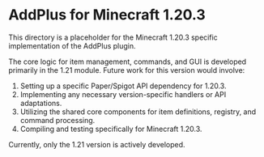 # AddPlus for Minecraft 1.20.3

This directory is a placeholder for the Minecraft 1.20.3 specific implementation of the AddPlus plugin.

The core logic for item management, commands, and GUI is developed primarily in the 1.21 module. Future work for this version would involve:
1. Setting up a specific Paper/Spigot API dependency for 1.20.3.
2. Implementing any necessary version-specific handlers or API adaptations.
3. Utilizing the shared core components for item definitions, registry, and command processing.
4. Compiling and testing specifically for Minecraft 1.20.3.

Currently, only the 1.21 version is actively developed.
